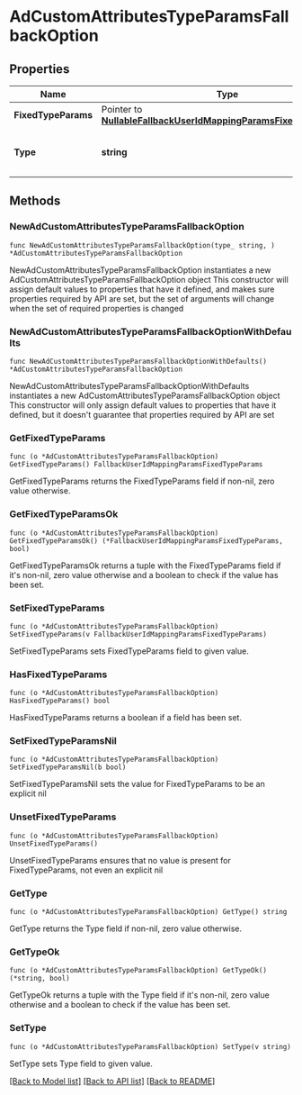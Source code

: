 # AdCustomAttributesTypeParamsFallbackOption

## Properties

Name | Type | Description | Notes
------------ | ------------- | ------------- | -------------
**FixedTypeParams** | Pointer to [**NullableFallbackUserIdMappingParamsFixedTypeParams**](FallbackUserIdMappingParamsFixedTypeParams.md) |  | [optional] 
**Type** | **string** | Specifies the type of the mapping. | 

## Methods

### NewAdCustomAttributesTypeParamsFallbackOption

`func NewAdCustomAttributesTypeParamsFallbackOption(type_ string, ) *AdCustomAttributesTypeParamsFallbackOption`

NewAdCustomAttributesTypeParamsFallbackOption instantiates a new AdCustomAttributesTypeParamsFallbackOption object
This constructor will assign default values to properties that have it defined,
and makes sure properties required by API are set, but the set of arguments
will change when the set of required properties is changed

### NewAdCustomAttributesTypeParamsFallbackOptionWithDefaults

`func NewAdCustomAttributesTypeParamsFallbackOptionWithDefaults() *AdCustomAttributesTypeParamsFallbackOption`

NewAdCustomAttributesTypeParamsFallbackOptionWithDefaults instantiates a new AdCustomAttributesTypeParamsFallbackOption object
This constructor will only assign default values to properties that have it defined,
but it doesn't guarantee that properties required by API are set

### GetFixedTypeParams

`func (o *AdCustomAttributesTypeParamsFallbackOption) GetFixedTypeParams() FallbackUserIdMappingParamsFixedTypeParams`

GetFixedTypeParams returns the FixedTypeParams field if non-nil, zero value otherwise.

### GetFixedTypeParamsOk

`func (o *AdCustomAttributesTypeParamsFallbackOption) GetFixedTypeParamsOk() (*FallbackUserIdMappingParamsFixedTypeParams, bool)`

GetFixedTypeParamsOk returns a tuple with the FixedTypeParams field if it's non-nil, zero value otherwise
and a boolean to check if the value has been set.

### SetFixedTypeParams

`func (o *AdCustomAttributesTypeParamsFallbackOption) SetFixedTypeParams(v FallbackUserIdMappingParamsFixedTypeParams)`

SetFixedTypeParams sets FixedTypeParams field to given value.

### HasFixedTypeParams

`func (o *AdCustomAttributesTypeParamsFallbackOption) HasFixedTypeParams() bool`

HasFixedTypeParams returns a boolean if a field has been set.

### SetFixedTypeParamsNil

`func (o *AdCustomAttributesTypeParamsFallbackOption) SetFixedTypeParamsNil(b bool)`

 SetFixedTypeParamsNil sets the value for FixedTypeParams to be an explicit nil

### UnsetFixedTypeParams
`func (o *AdCustomAttributesTypeParamsFallbackOption) UnsetFixedTypeParams()`

UnsetFixedTypeParams ensures that no value is present for FixedTypeParams, not even an explicit nil
### GetType

`func (o *AdCustomAttributesTypeParamsFallbackOption) GetType() string`

GetType returns the Type field if non-nil, zero value otherwise.

### GetTypeOk

`func (o *AdCustomAttributesTypeParamsFallbackOption) GetTypeOk() (*string, bool)`

GetTypeOk returns a tuple with the Type field if it's non-nil, zero value otherwise
and a boolean to check if the value has been set.

### SetType

`func (o *AdCustomAttributesTypeParamsFallbackOption) SetType(v string)`

SetType sets Type field to given value.



[[Back to Model list]](../README.md#documentation-for-models) [[Back to API list]](../README.md#documentation-for-api-endpoints) [[Back to README]](../README.md)


